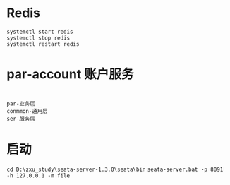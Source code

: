 # Redis
```
systemctl start redis
systemctl stop redis
systemctl restart redis
```

# par-account 账户服务
#
```
par-业务层
conmmon-通用层
ser-服务层

```
# 启动
`cd D:\zxu_study\seata-server-1.3.0\seata\bin`
`seata-server.bat -p 8091 -h 127.0.0.1 -m file`
